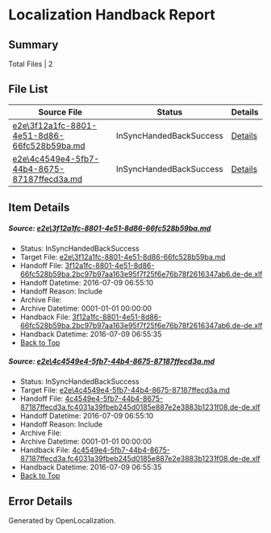 # <a name='report-top'></a> Localization Handback Report

## Summary
 Total Files | 2

## File List
 Source File | Status | Details 
 ----------- | ------ | ------- 
 [e2e\3f12a1fc-8801-4e51-8d86-66fc528b59ba.md](https://github.com/OpenLocalizationTestOrg/oltest/blob/2d26674d879a28eec6e9ff7ee2f35e5245a4a8ad/e2e/3f12a1fc-8801-4e51-8d86-66fc528b59ba.md) | InSyncHandedBackSuccess | [Details](#cd14237486e597bcd975b0e1889ea22f699536ae1)
 [e2e\4c4549e4-5fb7-44b4-8675-87187ffecd3a.md](https://github.com/OpenLocalizationTestOrg/oltest/blob/2d26674d879a28eec6e9ff7ee2f35e5245a4a8ad/e2e/4c4549e4-5fb7-44b4-8675-87187ffecd3a.md) | InSyncHandedBackSuccess | [Details](#3ae9c7dded4ed834755dd8b9236f7007bbfd6bac2)

## Item Details
##### <a name='cd14237486e597bcd975b0e1889ea22f699536ae1'></a> Source: [e2e\3f12a1fc-8801-4e51-8d86-66fc528b59ba.md](https://github.com/OpenLocalizationTestOrg/oltest/blob/2d26674d879a28eec6e9ff7ee2f35e5245a4a8ad/e2e/3f12a1fc-8801-4e51-8d86-66fc528b59ba.md)
* Status: InSyncHandedBackSuccess
* Target File: [e2e\3f12a1fc-8801-4e51-8d86-66fc528b59ba.md](https://github.com/OpenLocalizationTestOrg/oltest-dede-fly/blob/5c1dd4b639b25149d43071da5f37ca4feeb943c9/e2e/3f12a1fc-8801-4e51-8d86-66fc528b59ba.md)
* Handoff File: [3f12a1fc-8801-4e51-8d86-66fc528b59ba.2bc97b97aa163e95f7f25f6e76b78f2616347ab6.de-de.xlf](https://github.com/OpenLocalizationTestOrg/olhandoff-e2e/blob/5b7e74d9bd6a04c99d089c52074bb08207efc527/ol-handoff/OpenLocalizationTestOrg/oltest-dede-fly/ci/ht/3f12a1fc-8801-4e51-8d86-66fc528b59ba.2bc97b97aa163e95f7f25f6e76b78f2616347ab6.de-de.xlf)
* Handoff Datetime: 2016-07-09 06:55:10
* Handoff Reason: Include
* Archive File: 
* Archive Datetime: 0001-01-01 00:00:00
* Handback File: [3f12a1fc-8801-4e51-8d86-66fc528b59ba.2bc97b97aa163e95f7f25f6e76b78f2616347ab6.de-de.xlf](https://github.com/OpenLocalizationTestOrg/olhandback-e2e/blob/9cc5f81eec699f007dfe2c822805e2a9730ba569/ol-handback/OpenLocalizationTestOrg/oltest-dede-fly/ci/ht/3f12a1fc-8801-4e51-8d86-66fc528b59ba.2bc97b97aa163e95f7f25f6e76b78f2616347ab6.de-de.xlf)
* Handback Datetime: 2016-07-09 06:55:35
* [Back to Top](#report-top)

##### <a name='3ae9c7dded4ed834755dd8b9236f7007bbfd6bac2'></a> Source: [e2e\4c4549e4-5fb7-44b4-8675-87187ffecd3a.md](https://github.com/OpenLocalizationTestOrg/oltest/blob/2d26674d879a28eec6e9ff7ee2f35e5245a4a8ad/e2e/4c4549e4-5fb7-44b4-8675-87187ffecd3a.md)
* Status: InSyncHandedBackSuccess
* Target File: [e2e\4c4549e4-5fb7-44b4-8675-87187ffecd3a.md](https://github.com/OpenLocalizationTestOrg/oltest-dede-fly/blob/5c1dd4b639b25149d43071da5f37ca4feeb943c9/e2e/4c4549e4-5fb7-44b4-8675-87187ffecd3a.md)
* Handoff File: [4c4549e4-5fb7-44b4-8675-87187ffecd3a.fc4031a39fbeb245d0185e887e2e3883b1231f08.de-de.xlf](https://github.com/OpenLocalizationTestOrg/olhandoff-e2e/blob/5b7e74d9bd6a04c99d089c52074bb08207efc527/ol-handoff/OpenLocalizationTestOrg/oltest-dede-fly/ci/ht/4c4549e4-5fb7-44b4-8675-87187ffecd3a.fc4031a39fbeb245d0185e887e2e3883b1231f08.de-de.xlf)
* Handoff Datetime: 2016-07-09 06:55:10
* Handoff Reason: Include
* Archive File: 
* Archive Datetime: 0001-01-01 00:00:00
* Handback File: [4c4549e4-5fb7-44b4-8675-87187ffecd3a.fc4031a39fbeb245d0185e887e2e3883b1231f08.de-de.xlf](https://github.com/OpenLocalizationTestOrg/olhandback-e2e/blob/9cc5f81eec699f007dfe2c822805e2a9730ba569/ol-handback/OpenLocalizationTestOrg/oltest-dede-fly/ci/ht/4c4549e4-5fb7-44b4-8675-87187ffecd3a.fc4031a39fbeb245d0185e887e2e3883b1231f08.de-de.xlf)
* Handback Datetime: 2016-07-09 06:55:35
* [Back to Top](#report-top)


## Error Details

Generated by OpenLocalization.
